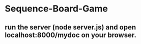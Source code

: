 # Sequence-Board-Game


## run the server (node server.js) and open localhost:8000/mydoc on your browser.